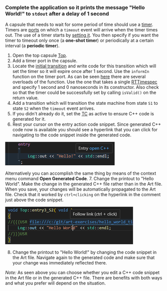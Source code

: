 ### Complete the application so it prints the message "Hello World!" to `stdout` after a delay of 1 second

A capsule that needs to wait for some period of time should use a [timer](https://secure-dev-ops.github.io/code-realtime/target-rts/timers/). Timers are [ports](https://secure-dev-ops.github.io/code-realtime/art-lang/#port) on which a `timeout` event will arrive when the timer times out. The use of a timer starts by [setting it](https://secure-dev-ops.github.io/code-realtime/target-rts/timers/#set-a-timer). You then specify if you want the timer to timeout only once (a **one-shot timer**) or periodically at a certain interval (a **periodic timer**).

1. Open the top capsule <a class="open-file-link" href="HelloWorldTimer.art">Top</a>. 
2. Add a timer port in the capsule. 
3. Locate the [initial transition](https://secure-dev-ops.github.io/code-realtime/art-lang/#initial-transition) and write code for this transition which will set the timer so it will expire once after 1 second. Use the `informIn` function on the timer port. As can be seen [here](https://secure-dev-ops.github.io/code-realtime/targetrts-api/class_timing_1_1_base.html) there are several overloads of the function. Use the one that takes a single [RTTimespec](https://secure-dev-ops.github.io/code-realtime/targetrts-api/struct_r_t_timespec.html) and specify 1 second and 0 nanoseconds in its constructor. Also check so that the timer could be successfully set by calling `isValid()` on the return value.
4. Add a transition which will transition the state machine from state `S1` to state `S2` when the `timeout` event arrives.
5. If you didn't already do it, set the <a class="open-file-link" href="app.tcjs">TC</a> as active to ensure C++ code is generated for it.
6. Rest your cursor on the entry action code snippet. Since generated C++ code now is available you should see a hyperlink that you can click for navigating to the code snippet inside the generated code.

![](open_cpp_hyperlink.png)

Alternatively you can accomplish the same thing by means of the context menu command **Open Generated Code**.
7. Change the printout to "Hello World". Make the change in the generated C++ file rather than in the Art file. When you save, your changes will be automatically propagated to the Art file. Check that it worked by `ctrl+clicking` on the hyperlink in the comment just above the code snippet.

![](code_snippet_in_generated_code.png)

8. Change the printout to "Hello World!" by changing the code snippet in the Art file. Navigate again to the generated code and make sure that your change was immediately reflected there.

_Note:_ As seen above you can choose whether you edit a C++ code snippet in the Art file or in the generated C++ file. There are benefits with both ways and what you prefer will depend on the situation.